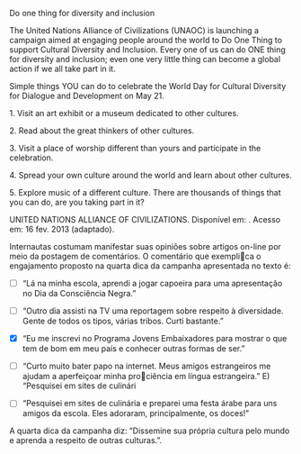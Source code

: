 

Do one thing for diversity and inclusion

The United Nations Alliance of Civilizations (UNAOC) is launching a campaign aimed at engaging people around the world to Do One Thing to support Cultural Diversity and Inclusion. Every one of us can do ONE thing for diversity and inclusion; even one very little thing can become a global action if we all take part in it.

Simple things YOU can do to celebrate the World Day for Cultural Diversity for Dialogue and Development on May 21.

1\. Visit an art exhibit or a museum dedicated to other cultures.

2\. Read about the great thinkers of other cultures.

3\. Visit a place of worship different than yours and participate in the celebration.

4\. Spread your own culture around the world and learn about other cultures.

5\. Explore music of a different culture. There are thousands of things that you can do, are you taking part in it?

UNITED NATIONS ALLIANCE OF CIVILIZATIONS. Disponível em: . Acesso em: 16 fev. 2013 (adaptado).

Internautas costumam manifestar suas opiniões sobre artigos on-line por meio da postagem de comentários. O comentário que exemplica o engajamento proposto na quarta dica da campanha apresentada no texto é:



- [ ] “Lá na minha escola, aprendi a jogar capoeira para uma apresentação no Dia da Consciência Negra.”
- [ ] “Outro dia assisti na TV uma reportagem sobre respeito à diversidade. Gente de todos os tipos, várias tribos. Curti bastante.”
- [x] “Eu me inscrevi no Programa Jovens Embaixadores para mostrar o que tem de bom em meu país e conhecer outras formas de ser.”
- [ ] “Curto muito bater papo na internet. Meus amigos estrangeiros me ajudam a aperfeiçoar minha prociência em língua estrangeira.” E) “Pesquisei em sites de culinári
- [ ] “Pesquisei em sites de culinária e preparei uma festa árabe para uns amigos da escola. Eles adoraram, principalmente, os doces!”


A quarta dica da campanha diz: “Dissemine sua própria cultura pelo mundo e aprenda a respeito de outras culturas.”.

        